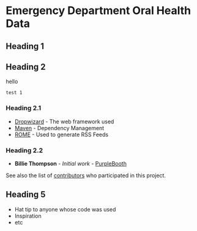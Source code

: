# Emergency Department Oral Health Data

## Heading 1


## Heading 2

hello

```
test 1
```

### Heading 2.1

* [Dropwizard](http://www.dropwizard.io/1.0.2/docs/) - The web framework used
* [Maven](https://maven.apache.org/) - Dependency Management
* [ROME](https://rometools.github.io/rome/) - Used to generate RSS Feeds

### Heading 2.2

* **Billie Thompson** - *Initial work* - [PurpleBooth](https://github.com/PurpleBooth)

See also the list of [contributors](https://github.com/your/project/contributors) who participated in this project.

## Heading 5

* Hat tip to anyone whose code was used
* Inspiration
* etc



